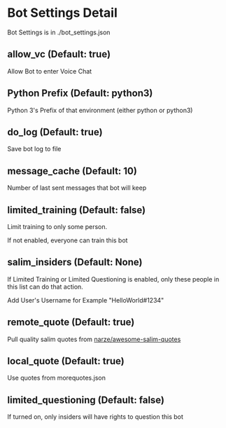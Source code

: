 # Bot Settings Detail

Bot Settings is in ./bot_settings.json

## allow_vc (Default: true)

Allow Bot to enter Voice Chat

## Python Prefix (Default: python3)

Python 3's Prefix of that environment (either python or python3)

## do_log (Default: true)

Save bot log to file

## message_cache (Default: 10)

Number of last sent messages that bot will keep

## limited_training (Default: false)

Limit training to only some person.

If not enabled, everyone can train this bot

## salim_insiders (Default: None)

If Limited Training or Limited Questioning is enabled, only these people in this list can do that action.

Add User's Username for Example "HelloWorld#1234"

## remote_quote (Default: true)

Pull quality salim quotes from <a href="https://github.com/narze/awesome-salim-quotes">narze/awesome-salim-quotes</a>

## local_quote (Default: true)

Use quotes from morequotes.json

## limited_questioning (Default: false)

If turned on, only insiders will have rights to question this bot
